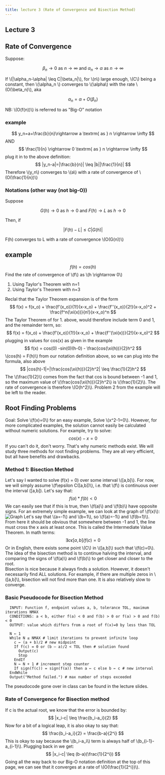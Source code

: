 ```yaml
---
title: lecture 3 (Rate of Convergence and Bisection Method)
---
```

## Lecture 3

## Rate of Convergence
Suppose:

$$
\beta_n \rightarrow 0 \textrm{ as } n \rightarrow \infty \textrm{ and } \alpha_n \rightarrow \alpha \textrm{ as } n \rightarrow \infty
$$

If \\(\|\alpha_n-\alpha\| \leq C\|\beta_n\|\\), for \\(n\\) large enough, \\(C\\) being a constant, then \\(\alpha\_n \\) converges to \\(\alpha\\) with the rate \\(O(\beta_n)\\), aka

$$
\alpha_n=\alpha+O(\beta_n)
$$

NB: \\(O(f(n))\\) is referred to as "Big-O" notation
### example
$$
y_n=a+\frac{b}{n}\rightarrow a \textrm{ as } n \rightarrow \infty
$$
AND
$$
\frac{1}{n} \rightarrow 0 \textrm{ as } n \rightarrow \infty
$$
plug it in to the above definition:
$$
|y_n-a|=|\frac{b}{n}| \leq |b||\frac{1}{n}|
$$
Therefore \\(y_n\\) converges to \\(a\\) with a rate of convergence of \\(O(\frac{1}{n})\\)
### Notations (other way (not big-O))
Suppose

$$
G(h) \rightarrow 0 \textrm{ as } h \rightarrow 0 \textrm{ and } F(h) \rightarrow L \textrm{ as } h \rightarrow 0
$$

Then, if

$$
|F(h)-L| \leq C|G(h)|
$$

F(h) converges to L with a rate of convergence \\(O(G(n))\\)
## example
$$
f(h)=cos(h)
$$
Find the rate of convergence of \\(f\\) as \\(h \rightarrow 0\\)
1. Using Taylor's Theorem with n=1
2. Using Taylor's Theorem with n=3

Reclal that the Taylor Theorem expansion is of the form
$$
f(x) = f(x_o) + \frac{f'(x_o)}{1!}(x-x_o) + \frac{f''(x_o)}{2!}(x-x_o)^2 + \frac{f^n(\xi(x))}{n!}(x-x_o)^n
$$
The Taylor Theorem of for 1. above, would therefore include term 0 and 1, and the remainder term, so:
$$
f(x) = f(x_o) + \frac{f'(x_o)}{1!}(x-x_o) + \frac{f''(\xi(x))}{2!}(x-x_o)^2
$$
plugging in values for cos(x) as given in the example
$$
f(x) = cos(0) -sin(0)(h-0) - \frac{cos(\xi(h))}{2}h^2
$$
\\(cos(h) = F(h)\\) from our notation definition above, so we can plug into the formula, also above
$$
|cos(h)-1|=|\frac{cos(\xi(h))}{2}h^2| \leq \frac{1}{2}h^2
$$
The \\(\frac{1}{2}\\) comes from the fact that cos is bound between -1 and 1, so the maximum value of \\(\frac{cos(\xi(h))}{2}h^2\\) is \\(\frac{1}{2}\\).
The rate of convergence is therefore \\(O(h^2)\\). Problem 2 from the example will be left to the reader.
## Root Finding Problems
Goal: Solve \\(f(x)=0\\)
for an easy example, Solve \\(x^2-1=0\\). However, for more complicated examples, the solution cannot easily be calculated without numeric solutions. For example, try to solve:
$$
cos(x) -x =0
$$
If you can't do it, don't worry. That's why numeric methods exist. We will study three methods for root finding problems. They are all very efficient, but all have benefits and drawbacks.
### Method 1: Bisection Method
Let's say I wanted to solve \(f(x) = 0\) over some interval \\([a,b]\\). For now, we will simply assume \\(f\epsilon C([a,b])\\), i.e. that \\(f\\) is continuous over the interval \([a,b]\). Let's say that:
$$
f(a)*f(b)\lt0
$$
We can easily see that if this is true, then \\(f(a)\\) and \\(f(b)\\) have opposite signs. For an extremely simple example, we can look at the graph of \\(f(x)\\):
![Graph](https://i.imgur.com/6UMJ2gv.png)
Let's say that \\(a=-1\\) and \\(b=1\\), so \\(f(a)=-1\\) and \\(f(b=1)\\). From here it should be obvious that somewhere between -1 and 1, the line must cross the x axis at least once. This is called the Intermediate Value Theorem. In math terms:
$$
\exists c \epsilon [a,b] / f(c) = 0
$$
Or in English, there exists some point \\(C\\) in \\([a,b]\\) such that \\(f(c)=0\\). The idea of the bisection method is to continue halving the interval, and comparing the signs of \\(f(a)\\) and \\(f(b)\\) to get closer and closer to the root. <br>
Bisection is nice because it always finds a solution. However, it doesn't necessarily find ALL solutions. For example, if there are multiple zeros in \\([a,b]\\), bisection will not find more than one. It is also relatively slow to converge.
### Basic Pseudocode for Bisection Method
```
  INPUT: Function f, endpoint values a, b, tolerance TOL, maximum iterations NMAX
  CONDITIONS: a < b, either f(a) < 0 and f(b) > 0 or f(a) > 0 and f(b) < 0
  OUTPUT: value which differs from a root of f(x)=0 by less than TOL

  N ← 1
  While N ≤ NMAX # limit iterations to prevent infinite loop
    c ← (a + b)/2 # new midpoint
    If f(c) = 0 or (b – a)/2 < TOL then # solution found
      Output(c)
      Stop
    EndIf
    N ← N + 1 # increment step counter
    If sign(f(c)) = sign(f(a)) then a ← c else b ← c # new interval
  EndWhile
  Output("Method failed.") # max number of steps exceeded
  ```
The pseudocode gone over in class can be found in the lecture slides.
### Rate of Convergence for Bisection method
If c is the actual root, we know that the error is bounded by:
$$
|x_i-c| \leq \frac{b_i-a_i}{2}
$$
Now for a bit of a logical leap, it is also okay to say that:
$$
\frac{b_i-a_i}{2} = \frac{b-a}{2^i}
$$
This is okay to say because the \\(b_i-a_i\\) term is always half of \\(b_{i-1}-a_{i-1}\\). Plugging back in we get:
$$
|x_i-c| \leq (b-a)(\frac{1}{2^i})
$$
Going all the way back to our Big-O notation definition at the top of this page, we can see that it converges at a rate of \\(O(\frac{1}{2^i})\\).
